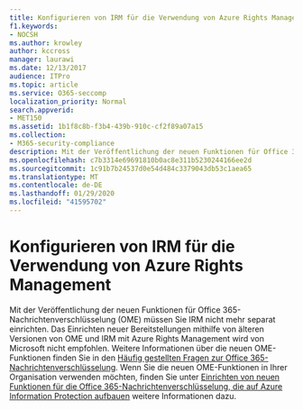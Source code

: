 ```yaml
---
title: Konfigurieren von IRM für die Verwendung von Azure Rights Management
f1.keywords:
- NOCSH
ms.author: krowley
author: kccross
manager: laurawi
ms.date: 12/13/2017
audience: ITPro
ms.topic: article
ms.service: O365-seccomp
localization_priority: Normal
search.appverid:
- MET150
ms.assetid: 1b1f8c8b-f3b4-439b-910c-cf2f89a07a15
ms.collection:
- M365-security-compliance
description: Mit der Veröffentlichung der neuen Funktionen für Office 365-Nachrichtenverschlüsselung (OME) müssen Sie IRM nicht mehr separat einrichten. Das Einrichten neuer Bereitstellungen mithilfe von älteren Versionen von OME und IRM mit Azure Rights Management wird von Microsoft nicht empfohlen. Weitere Informationen über die neuen OME-Funktionen finden Sie in den Häufig gestellten Fragen zur Office 365-Nachrichtenverschlüsselung. Wenn Sie die neuen OME-Funktionen in Ihrer Organisation verwenden möchten, finden Sie unter Einrichten von neuen Funktionen für die Office 365-Nachrichtenverschlüsselung, die auf Azure Information Protection aufbauen weitere Informationen dazu.
ms.openlocfilehash: c7b3314e69691810b0ac8e311b5230244166ee2d
ms.sourcegitcommit: 1c91b7b24537d0e54d484c3379043db53c1aea65
ms.translationtype: MT
ms.contentlocale: de-DE
ms.lasthandoff: 01/29/2020
ms.locfileid: "41595702"
---
```

# <a name="configure-irm-to-use-azure-rights-management"></a>Konfigurieren von IRM für die Verwendung von Azure Rights Management

Mit der Veröffentlichung der neuen Funktionen für Office 365-Nachrichtenverschlüsselung (OME) müssen Sie IRM nicht mehr separat einrichten. Das Einrichten neuer Bereitstellungen mithilfe von älteren Versionen von OME und IRM mit Azure Rights Management wird von Microsoft nicht empfohlen. Weitere Informationen über die neuen OME-Funktionen finden Sie in den [Häufig gestellten Fragen zur Office 365-Nachrichtenverschlüsselung](https://support.office.com/article/0432dce9-d9b6-4e73-8a13-4a932eb0081e). Wenn Sie die neuen OME-Funktionen in Ihrer Organisation verwenden möchten, finden Sie unter [Einrichten von neuen Funktionen für die Office 365-Nachrichtenverschlüsselung, die auf Azure Information Protection aufbauen](https://support.office.com/article/7ff0c040-b25c-4378-9904-b1b50210d00e) weitere Informationen dazu.
  

